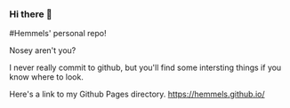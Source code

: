 ### Hi there 👋

<!--
**Hemmels/Hemmels** is a ✨ _special_ ✨ repository because its `README.md` (this file) appears on your GitHub profile.

Here are some ideas to get you started:

- 🔭 I’m currently working on ...
-->
#Hemmels' personal repo!

Nosey aren't you?

I never really commit to github, but you'll find some intersting things if you know where to look.

Here's a link to my Github Pages directory. https://hemmels.github.io/

